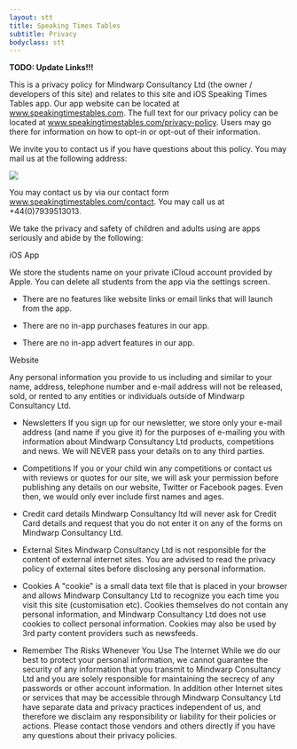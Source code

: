 ```yaml
---
layout: stt
title: Speaking Times Tables
subtitle: Privacy
bodyclass: stt
---
```


<b>TODO: Update Links!!!</b>

This is a privacy policy for Mindwarp Consultancy Ltd (the owner / developers of this site) and relates to this site and iOS Speaking Times Tables app. Our app website can be located at www.speakingtimestables.com. The full text for our privacy policy can be located at www.speakingtimestables.com/privacy-policy. Users may go there for information on how to opt-in or opt-out of their information.

We invite you to contact us if you have questions about this policy. You may mail us at the following address:

<div class="container-table">
	<img src="{{ site.baseurl }}/static/img/mcl-info.png"/>
</div>

You may contact us by via our contact form www.speakingtimestables.com/contact. You may call us at +44(0)7939513013.

We take the privacy and safety of children and adults using are apps seriously and abide by the following:

iOS App

We store the students name on your private iCloud account provided by Apple. You can delete all students from the app via the settings screen.

- There are no features like website links or email links that will launch from the app.

- There are no in-app purchases features in our app.

- There are no in-app advert features in our app.

Website

Any personal information you provide to us including and similar to your name, address, telephone number and e-mail address will not be released, sold, or rented to any entities or individuals outside of Mindwarp Consultancy Ltd.

- Newsletters If you sign up for our newsletter, we store only your e-mail address (and name if you give it) for the purposes of e-mailing you with information about Mindwarp Consultancy Ltd products, competitions and news. We will NEVER pass your details on to any third parties.

- Competitions If you or your child win any competitions or contact us with reviews or quotes for our site, we will ask your permission before publishing any details on our website, Twitter or Facebook pages. Even then, we would only ever include first names and ages.

- Credit card details Mindwarp Consultancy ltd will never ask for Credit Card details and request that you do not enter it on any of the forms on Mindwarp Consultancy Ltd.

- External Sites Mindwarp Consultancy Ltd is not responsible for the content of external internet sites. You are advised to read the privacy policy of external sites before disclosing any personal information.

- Cookies A "cookie" is a small data text file that is placed in your browser and allows Mindwarp Consultancy Ltd to recognize you each time you visit this site (customisation etc). Cookies themselves do not contain any personal information, and Mindwarp Consultancy Ltd does not use cookies to collect personal information. Cookies may also be used by 3rd party content providers such as newsfeeds.

- Remember The Risks Whenever You Use The Internet While we do our best to protect your personal information, we cannot guarantee the security of any information that you transmit to Mindwarp Consultancy Ltd and you are solely responsible for maintaining the secrecy of any passwords or other account information. In addition other Internet sites or services that may be accessible through Mindwarp Consultancy Ltd have separate data and privacy practices independent of us, and therefore we disclaim any responsibility or liability for their policies or actions. Please contact those vendors and others directly if you have any questions about their privacy policies.




